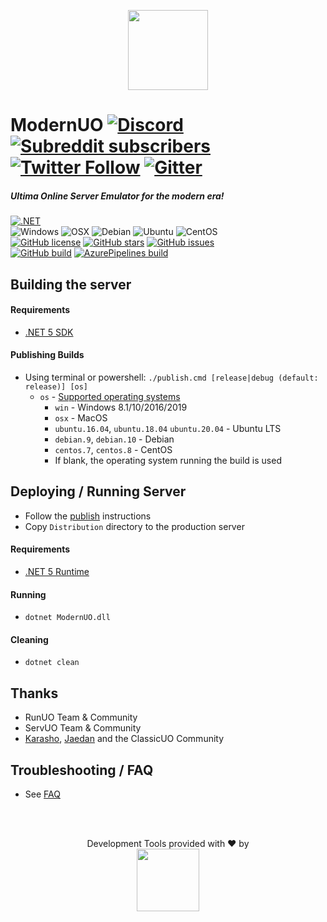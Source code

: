 <p align="center">
  <img src="https://user-images.githubusercontent.com/3953314/92417551-a00d7600-f117-11ea-9c28-bb03bbdb1954.png" width=128px />
</p>

ModernUO [![Discord](https://img.shields.io/discord/751317910504603701?logo=discord&style=social)](https://discord.gg/DHkNUsq) [![Subreddit subscribers](https://img.shields.io/reddit/subreddit-subscribers/modernuo?style=social&label=/r/modernuo)](https://www.reddit.com/r/ModernUO/) [![Twitter Follow](https://img.shields.io/twitter/follow/modernuo?label=@modernuo&style=social)](https://twitter.com/modernuo) [![Gitter](https://img.shields.io/gitter/room/modernuo/modernuo?logo=gitter&logoColor=46BC99&style=social)](https://gitter.im/modernuo/community?utm_source=badge&utm_medium=badge&utm_campaign=pr-badge)
=====

##### Ultima Online Server Emulator for the modern era!
[![.NET](https://img.shields.io/badge/.NET-%205.0-5C2D91)](https://dotnet.microsoft.com/download/dotnet/5.0)
<br />
![Windows](https://img.shields.io/badge/-server%202019-0078D6?logo=windows)
![OSX](https://img.shields.io/badge/-catalina-222222?logo=apple&logoColor=white)
![Debian](https://img.shields.io/badge/-buster-A81D33?logo=debian)
![Ubuntu](https://img.shields.io/badge/-20LTS-E95420?logo=ubuntu&logoColor=white)
![CentOS](https://img.shields.io/badge/-8.1-262577?logo=centos&logoColor=white)
<br/>
[![GitHub license](https://img.shields.io/github/license/modernuo/ModernUO?color=blue)](https://github.com/modernuo/ModernUO/blob/master/LICENSE)
[![GitHub stars](https://img.shields.io/github/stars/modernuo/ModernUO?logo=github)](https://github.com/modernuo/ModernUO/stargazers)
[![GitHub issues](https://img.shields.io/github/issues/modernuo/ModernUO?logo=github)](https://github.com/modernuo/ModernUO/issues)
<br />
[![GitHub build](https://img.shields.io/github/workflow/status/modernuo/ModernUO/Build?logo=github)](https://github.com/modernuo/ModernUO/actions)
[![AzurePipelines build](https://dev.azure.com/modernuo/modernuo/_apis/build/status/Build?branchName=master)](https://dev.azure.com/modernuo/modernuo/_build/latest?definitionId=1&branchName=master)

## Building the server
#### Requirements
- [.NET 5 SDK](https://dotnet.microsoft.com/download/dotnet/5.0)

#### Publishing Builds
- Using terminal or powershell: `./publish.cmd [release|debug (default: release)] [os]`
  - `os` - [Supported operating systems](https://github.com/dotnet/core/blob/master/release-notes/5.0/5.0-supported-os.md)
    - `win` - Windows 8.1/10/2016/2019
    - `osx` - MacOS
    - `ubuntu.16.04`, `ubuntu.18.04` `ubuntu.20.04` - Ubuntu LTS
    - `debian.9`, `debian.10` - Debian
    - `centos.7`, `centos.8` - CentOS
    - If blank, the operating system running the build is used

## Deploying / Running Server
- Follow the [publish](https://github.com/modernuo/ModernUO#publishing-a-build) instructions
- Copy `Distribution` directory to the production server

#### Requirements
- [.NET 5 Runtime](https://dotnet.microsoft.com/download/dotnet/5.0)

#### Running
- `dotnet ModernUO.dll`

#### Cleaning
- `dotnet clean`

## Thanks
- RunUO Team & Community
- ServUO Team & Community
- [Karasho](https://github.com/andreakarasho), [Jaedan](https://github.com/jaedan) and the ClassicUO Community

## Troubleshooting / FAQ
- See [FAQ](./FAQ.md)


</br></br>
<p align=center>Development Tools provided with &hearts; by <br><a href="https://www.jetbrains.com/?from=ModernUO"><img src="https://user-images.githubusercontent.com/3953314/86882249-cfb2ea00-c0a4-11ea-9cec-bf3f3bcc6f28.png" width="100px" /></a></p>
